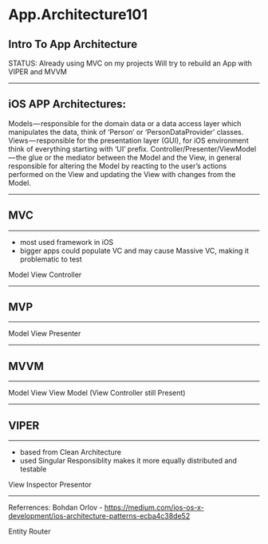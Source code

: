 # App.Architecture101
Intro To App Architecture
---------

STATUS:
Already using MVC on my projects
Will try to rebuild an App with VIPER and MVVM


---------
## iOS APP Architectures:

Models — responsible for the domain data or a data access layer which manipulates the data, think of ‘Person’ or ‘PersonDataProvider’ classes.
Views — responsible for the presentation layer (GUI), for iOS environment think of everything starting with ‘UI’ prefix.
Controller/Presenter/ViewModel — the glue or the mediator between the Model and the View, in general responsible for altering the Model by reacting to the user’s actions performed on the View and updating the View with changes from the Model.

---------
## MVC
---------
- most used framework in iOS
- bigger apps could populate VC and may cause Massive VC, making it problematic to test

Model 
View 
Controller

---------
## MVP
---------

Model 
View 
Presenter


---------
## MVVM
---------

Model
View
View Model
(View Controller still Present)


---------
## VIPER 
---------
- based from Clean Architecture
- used Singular Responsiblity makes it more equally distributed and testable

View
Inspector
Presentor


---------
Referrences:
Bohdan Orlov -
https://medium.com/ios-os-x-development/ios-architecture-patterns-ecba4c38de52

Entity
Router

